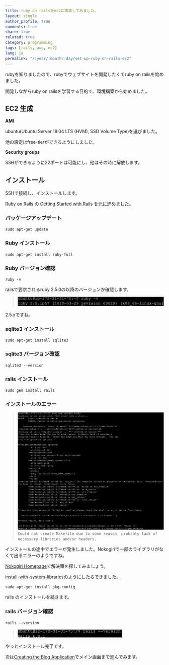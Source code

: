 ```yaml
---
title: ruby on railsをec2に実装してみました。
layout: single
author_profile: true
comments: true
share: true
related: true
category: programming
tags: [rails, aws, ec2]
lang: ja
permalink: "/:year/:month/:day/set-up-ruby-on-rails-ec2"
---
```


rubyを知りましたので、rubyでウェブサイトを開発したくてruby on railsを始めました。

開発しながらruby on railsを学習する目的で、環境構築から始めました。

## EC2 生成

**AMI**

ubuntu(Ubuntu Server 18.04 LTS (HVM), SSD Volume Type)を選びました。

他の設定はfree-tierができるようにしました。

**Security groups**

SSHができるように22ポートは可能にし、他はその時に解放します。

## インストール

SSHで接続し、インストールします。

[Ruby on Rails](https://rubyonrails.org/) の [Getting Started with Rails](https://guides.rubyonrails.org/getting_started.html) を元に進めました。

### パッケージアップデート

```
sudo apt-get update
```

### Ruby インストール

```
sudo apt-get install ruby-full
```

### Ruby バージョン確認
```
ruby -v
```
railsで要求されるruby 2.5.0の以降のバージョンか確認します。
>![ruby -v](\assets\images\2019-11-14-set-up-ruby-on-rails-ec2\ruby-v.png)
>

2.5.xですね。

### sqlite3 インストール
```
sudo apt-get install sqlite3
```

### sqlite3 バージョン確認
```
sqlite3 --version
```

### rails インストール
```
sudo gem install rails
```

###  インストールのエラー

> ![Error on installing rails about nokogiri](\assets\images\2019-11-14-set-up-ruby-on-rails-ec2\error_nokogiri.png)
> `Could not create Makefile due to some reason, probably lack of necessary libraries and/or headers.`

インストールの途中でエラーが発生しました。Nokogiriで一部のライブラリがなくて出るエラーのようですね。

[Nokogiri Homepage](https://nokogiri.org/)で解決策を探してみましょう。

[install-with-system-libraries](https://nokogiri.org/tutorials/installing_nokogiri.html#install-with-system-libraries)のようにしたらできました。
```
sudo apt-get install pkg-config
```
rails のインストールを続きます。

### rails バージョン確認
```
rails --version
```

>![rails --version](\assets\images\2019-11-14-set-up-ruby-on-rails-ec2\rails--version.png)

やっとインストール完了です。

次は[Creating the Blog Application](https://guides.rubyonrails.org/getting_started.html#creating-the-blog-application)でメイン画面まで進んでみます。